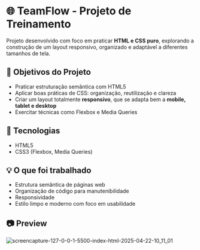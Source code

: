 # 🌐 TeamFlow - Projeto de Treinamento

Projeto desenvolvido com foco em praticar **HTML e CSS puro**, explorando a construção de um layout responsivo, organizado e adaptável a diferentes tamanhos de tela.

## 🎯 Objetivos do Projeto

- Praticar estruturação semântica com HTML5  
- Aplicar boas práticas de CSS: organização, reutilização e clareza  
- Criar um layout totalmente **responsivo**, que se adapta bem a **mobile, tablet e desktop**  
- Exercitar técnicas como Flexbox e Media Queries

## 🧱 Tecnologias

- HTML5  
- CSS3 (Flexbox, Media Queries)

## 💡 O que foi trabalhado

- Estrutura semântica de páginas web  
- Organização de código para manutenibilidade  
- Responsividade  
- Estilo limpo e moderno com foco em usabilidade

## 📷 Preview

![screencapture-127-0-0-1-5500-index-html-2025-04-22-10_11_01](https://github.com/user-attachments/assets/1eee7b59-30cf-44ef-b75d-fc34658787b2)
